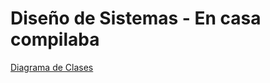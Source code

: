 # Diseño de Sistemas - En casa compilaba

[Diagrama de Clases](https://www.lucidchart.com/documents/edit/ceb23ed0-1b33-418a-add7-bd27eacf69dc/1)
